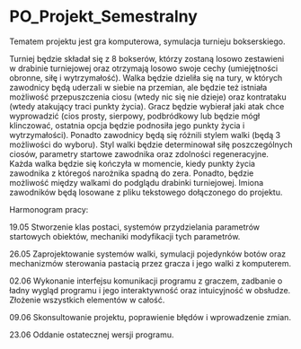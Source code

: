 
# PO_Projekt_Semestralny

Tematem projektu jest gra komputerowa, symulacja turnieju bokserskiego. 

Turniej będzie składał się z 8 bokserów, którzy zostaną losowo zestawieni w drabinie turniejowej oraz otrzymają losowo swoje cechy
(umiejętności obronne, siłę i wytrzymałość). Walka będzie dzieliła się na tury, w których zawodnicy będą uderzali w siebie na przemian, 
ale będzie też istniała możliwość przepuszczenia ciosu (wtedy nic się nie dzieje) oraz kontrataku (wtedy atakujący traci punkty życia).
Gracz będzie wybierał jaki atak chce wyprowadzić  (cios prosty, sierpowy, podbródkowy lub będzie mógł klinczować, ostatnia opcja będzie
podnosiła jego punkty życia i wytrzymałości).  Ponadto zawodnicy będą się różnili stylem walki (będą 3 możliwości do wyboru).
Styl walki będzie determinował siłę poszczególnych ciosów, parametry startowe zawodnika oraz zdolności regeneracyjne.
Każda walka będzie się kończyła w momencie, kiedy punkty życia zawodnika z któregoś narożnika spadną do zera. 
Ponadto, będzie możliwość między walkami do podglądu drabinki turniejowej. Imiona zawodników będą losowane z pliku tekstowego dołączonego
do projektu. 

Harmonogram pracy:

19.05 Stworzenie klas postaci, systemów przydzielania parametrów startowych obiektów, mechaniki modyfikacji tych parametrów.

26.05 Zaprojektowanie systemów walki, symulacji pojedynków botów oraz mechanizmów sterowania pastacią przez gracza i jego walki z komputerem. 

02.06 Wykonanie interfejsu komunikacji programu z graczem, zadbanie o ładny wygląd programu i jego interaktywność oraz intuicyjność w obsłudze. Złożenie wszystkich elementów w całość.

09.06 Skonsultowanie projektu, poprawienie błędów i wprowadzenie zmian.

23.06 Oddanie ostatecznej wersji programu. 

